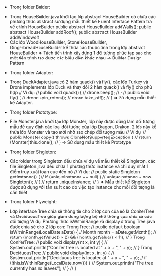 - Trong folder Buider:
+ Trong HouseBuilder.java khởi tạo lớp abstract HouseBuilder có chứa các phương thức abstract sử dụng mẫu thiết kế Fluent Interface Pattern trả về chính HouseBuider
  public abstract HouseBuilder addWalls();
  public abstract HouseBuilder addRoof();
  public abstract HouseBuilder addWindows();
+ Các lớp WoodHouseBuilder, StoneHouseBuilder, GingerbreadHouseBuilder kế thừa các thuộc tính trong lớp abstract HouseBuilder
=> Tách tiến trình xây dựng 1 đối tượng phức tạp sao cho một tiến trình tạo được các biểu diễn khác nhau => Builder Design Pattern

- Trong folder Adapter:
+ Trong DuckAdapter.java có 2 hàm quack() và fly(), các lớp Turkey và Drone implements lớp Duck và thay đổi 2 hàm quack() và fly() cho phù hợp
  //  Ví dụ:
  //    public void quack() {
  //		  drone.beep();
  //	  }
  //	  public void fly() {
  //		  drone.spin_rotors();
  //		  drone.take_off();
  //	  }
=> Sử dụng mẫu thiết kế Adapter.

- Trong folder Prototype:
+ File Monster.java khởi tạo lớp Monster, lớp này được dùng làm đối tượng mẫu để quy định các loại đối tượng của lớp Dragon, Drakon. 2 lớp này kế thừa lớp Monster và tạo mới nhờ sao chép đối tượng mẫu
//	Ví dụ:
//	public Monster copy() throws CloneNotSupportedException {
//		return (Monster)this.clone();
//	}
=> Sử dụng mẫu thiết kế Prototype

- Trong folder Singleton:
+ Các folder trong Singleton đều chứa ví dụ về mẫu thiết kế Singleton, các file Singleton.java đều chứa 1 phương thức instance và chỉ duy nhất 1 điểm truy xuất toàn cục đến nó
//	Ví dụ:
//	public static Singleton getInstance() {
//		if (uniqueInstance == null) {
//			uniqueInstance = new Singleton();
//		}
//	return uniqueInstance;
//	}
=> Mẫu thiết kế Singleton được sử dụng với tần suất cao do việc tạo instance cho mỗi đối tượng là cần thiết

- Trong folder Flyweight:
+ Lớp interface Tree chia sẻ thông tin cho 2 lớp con của nó là ConiferTree và DeciduousTree giúp giảm dung lượng bộ nhớ thông qua chia sẻ các đối tượng
Ví dụ: Phương thức isWithinRange và display ở trong Tree.java được chia sẻ cho 2 lớp con:
Trong Tree:
//	public default boolean isWithinRange(LocalDate aDate) {
//		Month month = aDate.getMonth();
//		return (month.getValue() > 2) && (month.getValue() < 11);
//	}
Trong ConiferTree:
//	public void display(int x, int y) {
//		System.out.println("Conifer tree is located at " + x + ", " + y);
//	}
Trong DeciduousTree:
//	public void display(int x, int y) {
//		System.out.println("Deciduous tree is located at " + x + ", " + y);
//		if (!this.isWithinRange(LocalDate.now())) {
//			System.out.println("The tree currently has no leaves");
//		}
//	}
